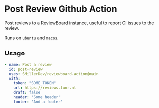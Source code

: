 # Post Review Github Action

Post reviews to a ReviewBoard instance, useful to report CI issues to the review.

Runs on `ubuntu` and `macos`.

## Usage

```yaml
- name: Post a review
  id: post-review
  uses: SMillerDev/reviewboard-action@main
  with:
    token: "SOME_TOKEN"
    url: https://reviews.lunr.nl
    draft: false
    header: 'Some header'
    footer: 'And a footer'
```
